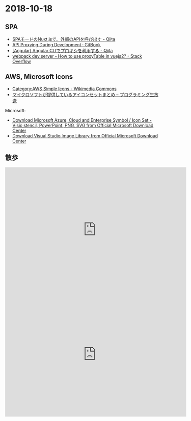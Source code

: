 # 2018-10-18

## SPA

- [SPAモードのNuxt.jsで、外部のAPIを呼び出す - Qiita](https://qiita.com/noboru_i/items/e44736d1396ec3d6a46d)
- [API Proxying During Development · GitBook](https://vuejs-templates.github.io/webpack/proxy.html)
- [[Angular] Angular CLIでプロキシを利用する - Qiita](https://qiita.com/ksh-fthr/items/a462a96de7080092b73c)
- [webpack dev server - How to use proxyTable in vuejs2? - Stack Overflow](https://stackoverflow.com/questions/48629990/how-to-use-proxytable-in-vuejs2)

## AWS, Microsoft Icons

- [Category:AWS Simple Icons - Wikimedia Commons](https://commons.wikimedia.org/wiki/Category:AWS_Simple_Icons)
- [マイクロソフトが提供しているアイコンセットまとめ – プログラミング生放送](https://pronama.jp/2015/05/08/microsoft-icon-set/)

Microsoft:

- [Download Microsoft Azure, Cloud and Enterprise Symbol / Icon Set - Visio stencil, PowerPoint, PNG, SVG from Official Microsoft Download Center](https://www.microsoft.com/en-us/download/details.aspx?id=41937)
- [Download Visual Studio Image Library from Official Microsoft Download Center](https://www.microsoft.com/en-us/download/details.aspx?id=35825)

## 散歩

<iframe height='405' width='590' frameborder='0' allowtransparency='true' scrolling='no' src='https://www.strava.com/activities/2085966038/embed/2a4ca31f67e72f05b922c7240ee234f27e12a55e'></iframe>

<iframe height='405' width='590' frameborder='0' allowtransparency='true' scrolling='no' src='https://www.strava.com/activities/2086175367/embed/b123ddf5c3ac7bfe4ae7a54cf1e12ab094a84b9f'></iframe>